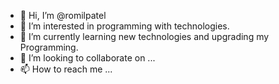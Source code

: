 - 👋 Hi, I’m @romilpatel
- 👀 I’m interested in programming with technologies.
- 🌱 I’m currently learning new technologies and upgrading my Programming.
- 💞️ I’m looking to collaborate on ...
- 📫 How to reach me ...

<!---
romilpatel13/romilpatel13 is a ✨ special ✨ repository because its `README.md` (this file) appears on your GitHub profile.
You can click the Preview link to take a look at your changes.
--->
